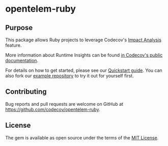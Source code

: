 # opentelem-ruby

## Purpose

This package allows Ruby projects to leverage Codecov's [Impact Analysis](https://docs.codecov.com/docs/impact-analysis) feature.

More information about Runtime Insights can be found [in Codecov's public documentation]([https://docs.codecov.com/docs/runtime-insights](https://docs.codecov.com/docs/impact-analysis)).

For details on how to get started, please see our [Quickstart guide](https://docs.codecov.com/docs/impact-analysis-quickstart-ruby). You can also fork our [example repository](https://github.com/codecov/impact-analysis-example-ruby) to try it out for yourself first.

## Contributing

Bug reports and pull requests are welcome on GitHub at https://github.com/codecov/opentelem-ruby.

## License

The gem is available as open source under the terms of the [MIT License](https://opensource.org/licenses/MIT).
